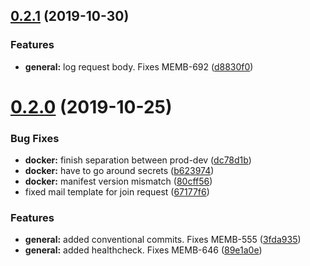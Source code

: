 ## [0.2.1](https://github.com/AEGEE/oms-docker/compare/0.2.0...0.2.1) (2019-10-30)


### Features

* **general:** log request body. Fixes MEMB-692 ([d8830f0](https://github.com/AEGEE/oms-docker/commit/d8830f0))



# [0.2.0](https://github.com/AEGEE/oms-docker/compare/67177f6...0.2.0) (2019-10-25)


### Bug Fixes

* **docker:** finish separation between prod-dev ([dc78d1b](https://github.com/AEGEE/oms-docker/commit/dc78d1b))
* **docker:** have to go around secrets ([b623974](https://github.com/AEGEE/oms-docker/commit/b623974))
* **docker:** manifest version mismatch ([80cff56](https://github.com/AEGEE/oms-docker/commit/80cff56))
* fixed mail template for join request ([67177f6](https://github.com/AEGEE/oms-docker/commit/67177f6))


### Features

* **general:** added conventional commits. Fixes MEMB-555 ([3fda935](https://github.com/AEGEE/oms-docker/commit/3fda935))
* **general:** added healthcheck. Fixes MEMB-646 ([89e1a0e](https://github.com/AEGEE/oms-docker/commit/89e1a0e))



